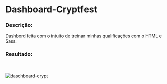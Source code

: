 # Dashboard-Cryptfest

### Descrição:

Dashbord feita com o intuito de treinar minhas qualificações com o HTML e Sass. 
<br>
### Resultado:
<br><br>
![daschboard-crypt](https://user-images.githubusercontent.com/89090945/163753923-4d43520e-75b1-49d2-9a92-86a413505265.jpeg)
